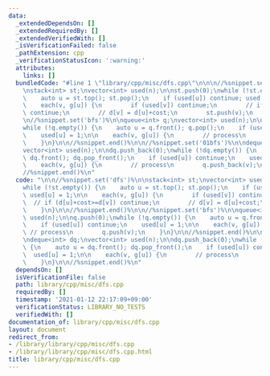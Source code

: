 ```yaml
---
data:
  _extendedDependsOn: []
  _extendedRequiredBy: []
  _extendedVerifiedWith: []
  _isVerificationFailed: false
  _pathExtension: cpp
  _verificationStatusIcon: ':warning:'
  attributes:
    links: []
  bundledCode: "#line 1 \"library/cpp/misc/dfs.cpp\"\n\n\n//%snippet.set('dfs')%\n\
    \nstack<int> st;\nvector<int> used(n);\n\nst.push(0);\nwhile (!st.empty()) {\n\
    \    auto u = st.top(); st.pop();\n    if (used[u]) continue; used[u] = 1;\n\n\
    \    each(v, g[u]) {\n        if (used[v]) continue;\n        // if (d[u]+cost>=d[v])\
    \ continue;\n        // d[v] = d[u]+cost;\n        st.push(v);\n    }\n}\n\n//%snippet.end()%\n\
    \n//%snippet.set('bfs')%\n\nqueue<int> q;\nvector<int> used(n);\n\nq.push(0);\n\
    while (!q.empty()) {\n    auto u = q.front(); q.pop();\n    if (used[u]) continue;\n\
    \    used[u] = 1;\n\n    each(v, g[u]) {\n        // process\n        q.push(v);\n\
    \    }\n}\n\n//%snippet.end()%\n\n//%snippet.set('01bfs')%\n\ndeque<int> dq;\n\
    vector<int> used(n);\n\ndq.push_back(0);\nwhile (!dq.empty()) {\n    auto u =\
    \ dq.front(); dq.pop_front();\n    if (used[u]) continue;\n    used[u] = 1;\n\n\
    \    each(v, g[u]) {\n        // process\n        q.push_back(v);\n    }\n}\n\n\
    //%snippet.end()%\n"
  code: "\n\n//%snippet.set('dfs')%\n\nstack<int> st;\nvector<int> used(n);\n\nst.push(0);\n\
    while (!st.empty()) {\n    auto u = st.top(); st.pop();\n    if (used[u]) continue;\
    \ used[u] = 1;\n\n    each(v, g[u]) {\n        if (used[v]) continue;\n      \
    \  // if (d[u]+cost>=d[v]) continue;\n        // d[v] = d[u]+cost;\n        st.push(v);\n\
    \    }\n}\n\n//%snippet.end()%\n\n//%snippet.set('bfs')%\n\nqueue<int> q;\nvector<int>\
    \ used(n);\n\nq.push(0);\nwhile (!q.empty()) {\n    auto u = q.front(); q.pop();\n\
    \    if (used[u]) continue;\n    used[u] = 1;\n\n    each(v, g[u]) {\n       \
    \ // process\n        q.push(v);\n    }\n}\n\n//%snippet.end()%\n\n//%snippet.set('01bfs')%\n\
    \ndeque<int> dq;\nvector<int> used(n);\n\ndq.push_back(0);\nwhile (!dq.empty())\
    \ {\n    auto u = dq.front(); dq.pop_front();\n    if (used[u]) continue;\n  \
    \  used[u] = 1;\n\n    each(v, g[u]) {\n        // process\n        q.push_back(v);\n\
    \    }\n}\n\n//%snippet.end()%\n"
  dependsOn: []
  isVerificationFile: false
  path: library/cpp/misc/dfs.cpp
  requiredBy: []
  timestamp: '2021-01-12 22:17:09+09:00'
  verificationStatus: LIBRARY_NO_TESTS
  verifiedWith: []
documentation_of: library/cpp/misc/dfs.cpp
layout: document
redirect_from:
- /library/library/cpp/misc/dfs.cpp
- /library/library/cpp/misc/dfs.cpp.html
title: library/cpp/misc/dfs.cpp
---
```

